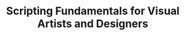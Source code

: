 ---
title: Scripting Fundamentals for Visual Artists and Designers
number: ART 200
description: EXAMPLE DESCRIPTION
bulletin-link: http://bulletins.psu.edu/undergrad/courses/a/art/200
pathway-list: [Video Production, Digital Design, Interactive Media Developer]
---